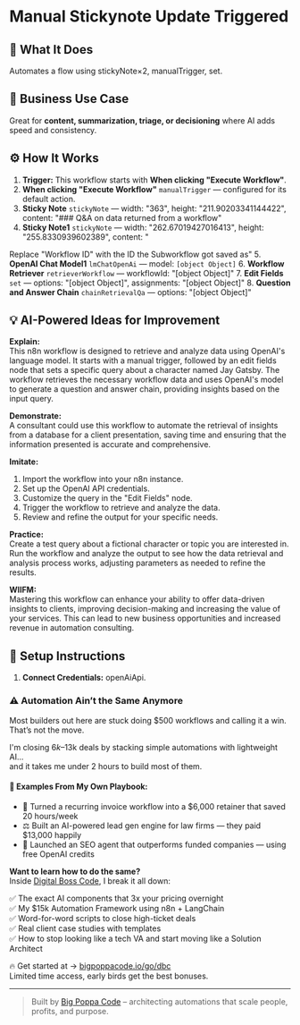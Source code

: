 # Manual Stickynote Update Triggered
  ## 🚀 What It Does
  Automates a flow using stickyNote×2, manualTrigger, set.
  
  ## 💼 Business Use Case
  Great for **content, summarization, triage, or decisioning** where AI adds speed and consistency.
  
  ## ⚙️ How It Works
  1. **Trigger:** This workflow starts with **When clicking "Execute Workflow"**.
  2. **When clicking "Execute Workflow"** `manualTrigger` — configured for its default action.
3. **Sticky Note** `stickyNote` — width: "363", height: "211.90203341144422", content: "### Q&A on data returned from a workflow"
4. **Sticky Note1** `stickyNote` — width: "262.67019427016413", height: "255.8330939602389", content: "














Replace "Workflow ID" with the ID the Subworkflow got saved as"
5. **OpenAI Chat Model1** `lmChatOpenAi` — model: `[object Object]`
6. **Workflow Retriever** `retrieverWorkflow` — workflowId: "[object Object]"
7. **Edit Fields** `set` — options: "[object Object]", assignments: "[object Object]"
8. **Question and Answer Chain** `chainRetrievalQa` — options: "[object Object]"
  
  ## 💡 AI-Powered Ideas for Improvement
  **Explain:**  
This n8n workflow is designed to retrieve and analyze data using OpenAI's language model. It starts with a manual trigger, followed by an edit fields node that sets a specific query about a character named Jay Gatsby. The workflow retrieves the necessary workflow data and uses OpenAI's model to generate a question and answer chain, providing insights based on the input query.

**Demonstrate:**  
A consultant could use this workflow to automate the retrieval of insights from a database for a client presentation, saving time and ensuring that the information presented is accurate and comprehensive.

**Imitate:**  
1. Import the workflow into your n8n instance.
2. Set up the OpenAI API credentials.
3. Customize the query in the "Edit Fields" node.
4. Trigger the workflow to retrieve and analyze the data.
5. Review and refine the output for your specific needs.

**Practice:**  
Create a test query about a fictional character or topic you are interested in. Run the workflow and analyze the output to see how the data retrieval and analysis process works, adjusting parameters as needed to refine the results.

**WIIFM:**  
Mastering this workflow can enhance your ability to offer data-driven insights to clients, improving decision-making and increasing the value of your services. This can lead to new business opportunities and increased revenue in automation consulting.
  
  ## 🔧 Setup Instructions
  1. **Connect Credentials:** openAiApi.
  
### ⚠️ Automation Ain’t the Same Anymore

Most builders out here are stuck doing $500 workflows and calling it a win.  
That’s not the move.  

I'm closing $6k–$13k deals by stacking simple automations with lightweight AI...  
and it takes me under 2 hours to build most of them.

#### 🧠 Examples From My Own Playbook:
- 🔁 Turned a recurring invoice workflow into a $6,000 retainer that saved 20 hours/week  
- ⚖️ Built an AI-powered lead gen engine for law firms — they paid $13,000 happily  
- 🚀 Launched an SEO agent that outperforms funded companies — using free OpenAI credits  

**Want to learn how to do the same?**  
Inside [Digital Boss Code](https://bigpoppacode.io/go/dbc), I break it all down:

✅ The exact AI components that 3x your pricing overnight  
✅ My $15k Automation Framework using n8n + LangChain  
✅ Word-for-word scripts to close high-ticket deals  
✅ Real client case studies with templates  
✅ How to stop looking like a tech VA and start moving like a Solution Architect  

🔥 Get started at → [bigpoppacode.io/go/dbc](https://bigpoppacode.io/go/dbc)  
Limited time access, early birds get the best bonuses.

---
> Built by [Big Poppa Code](https://bigpoppacode.io) – architecting automations that scale people, profits, and purpose.
  